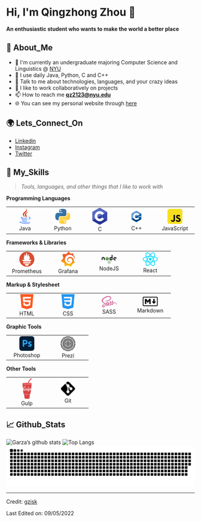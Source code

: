 # Hi, I'm Qingzhong Zhou 👋
**An enthusiastic student who wants to make the world a better place**
## 🤵 About_Me

- 🌱 I'm currently an undergraduate majoring Computer Science and Linguistics @ [NYU](https://www.nyu.edu) 
- 🤔 I use daily Java, Python, C and C++
- 💬 Talk to me about technologies, languages, and your crazy ideas
- 👯 I like to work collaboratively on projects
- 📫 How to reach me **qz2123@nyu.edu**
- 🌐 You can see my personal website through [here](https://garzazhou.com/)

## 🌍 Lets_Connect_On


- [Linkedin ](https://www.linkedin.com/in/gzzz)
- [Instagram ](https://www.instagram.com/garzazhou/)
- [Twitter](https://twitter.com/garza_zhou)
## 🚀 My_Skills

> _Tools, languages, and other things that I like to work with_

**Programming Languages**

<table>
  <tr>
	<td align="center" width="96">
      <a>
        <img src="https://raw.githubusercontent.com/gzisk/gzisk/master/image/java.svg" width="40"/>
      </a>
      <br>Java
    </td>
        <td align="center" width="96">
      <a>
        <img src="https://raw.githubusercontent.com/gzisk/gzisk/master/image/python.svg" width="40"/>
      </a>
      <br>Python
    </td>
    <td align="center" width="96">
      <a>
        <img src="https://raw.githubusercontent.com/gzisk/gzisk/master/image/c.svg" width="40"/>
      </a>
      <br>C
    </td>
    <td align="center" width="96">
      <a>
        <img src="https://raw.githubusercontent.com/gzisk/gzisk/master/image/cplusplus.svg" width="40"/>
      </a>
      <br>C++
    </td>
	<td align="center" width="96">
      <a>
        <img src="https://raw.githubusercontent.com/gzisk/gzisk/master/image/js.svg" width="40"/>
      </a>
      <br>JavaScript
    </td>

  </tr>
</table>

**Frameworks & Libraries**

<table>
  <tr>
	<td align="center" width="96">
      <a>
        <img src="https://raw.githubusercontent.com/gzisk/gzisk/master/image/prometheus.svg" width="40"/>
      </a>
      <br> Prometheus
    </td>
	<td align="center" width="96">
      <a>
        <img src="https://raw.githubusercontent.com/gzisk/gzisk/master/image/grafana.svg" width="40"/>
      </a>
      <br> Grafana
    </td>
    <td align="center" width="96">
      <a>
        <img src="https://raw.githubusercontent.com/gzisk/gzisk/master/image/nodejs.svg" width="40"/>
      </a>
      <br> NodeJS
    </td>
    <td align="center" width="96">
      <a>
        <img src="https://raw.githubusercontent.com/gzisk/gzisk/master/image/react.svg" width="40"/>
      </a>
      <br>React
    </td>
    
  </tr>
</table>

**Markup & Stylesheet**

<table>
  <tr>
    <td align="center" width="96">
      <a>
        <img src="https://raw.githubusercontent.com/gzisk/gzisk/master/image/html.svg" width="40"/>
      </a>
      <br>HTML
    </td>
    <td align="center" width="96">
      <a>
        <img src="https://raw.githubusercontent.com/gzisk/gzisk/master/image/css.svg" width="40"/>
      </a>
      <br>CSS
    </td>
    <td align="center" width="96">
      <a>
        <img src="https://raw.githubusercontent.com/gzisk/gzisk/master/image/sass.svg" width="40"/>
      </a>
      <br>SASS
    </td>
    <td align="center" width="96">
      <a>
        <img src="https://raw.githubusercontent.com/gzisk/gzisk/master/image/markdown.svg" width="40"/>
      </a>
      <br>Markdown
    </td>
  </tr>
</table>

**Graphic Tools**

<table>
  <tr>
    <td align="center" width="96">
      <a>
        <img src="https://raw.githubusercontent.com/gzisk/gzisk/master/image/photoshop.svg" width="40"/>
      </a>
      <br>Photoshop
    </td>
    <td align="center" width="96">
      <a>
        <img src="https://raw.githubusercontent.com/gzisk/gzisk/master/image/prezi.svg" width="40"/>
      </a>
      <br>Prezi
    </td>
      </tr>
</table>

**Other Tools**

<table>
  <tr>
    <td align="center" width="96">
      <a>
        <img src="https://raw.githubusercontent.com/gzisk/gzisk/master/image/gulp.svg" width="25"/>
      </a>
      <br>Gulp
    </td>
    <td align="center" width="96">
      <a>
        <img src="https://raw.githubusercontent.com/gzisk/gzisk/master/image/git.svg" width="40"/>
      </a>
      <br>Git
    </td>
  </tr>
</table>

## 📈 Github_Stats
![Garza’s github stats](https://github-readme-stats.vercel.app/api?username=gzisk&show_icons=true&title_color=19F9D8&icon_color=19F9D8&bg_color=002B36&text_color=FFFFFF)
![Top Langs](https://github-readme-stats.vercel.app/api/top-langs/?username=gzisk&layout=compact&title_color=19F9D8&icon_color=19F9D8&bg_color=002B36&text_color=FFF)
![snake gif](https://github.com/gzisk/gzisk/blob/output/github-contribution-grid-snake.svg)

----
Credit: [gzisk](https://github.com/gzisk)

Last Edited on: 09/05/2022
